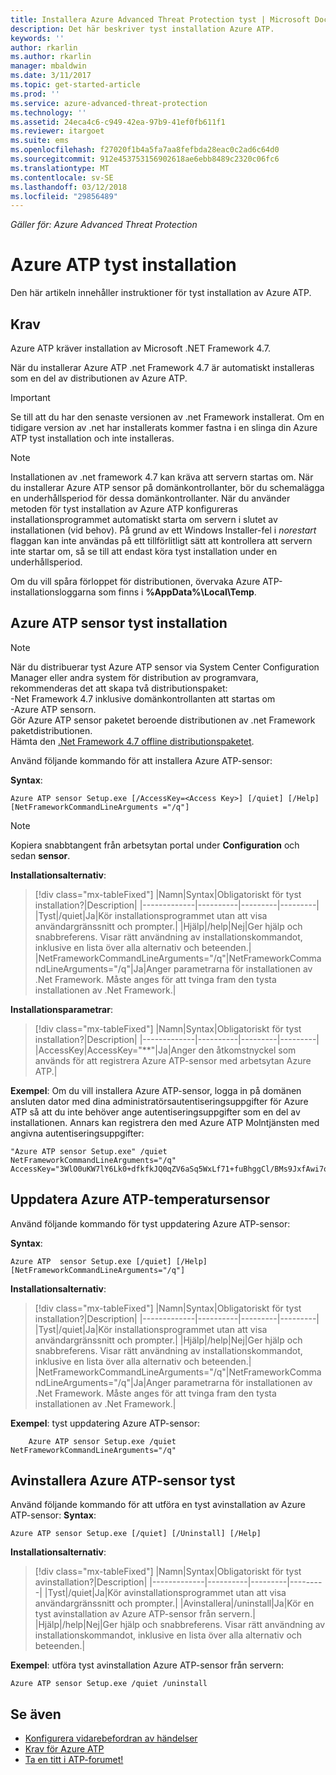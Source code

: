 ```yaml
---
title: Installera Azure Advanced Threat Protection tyst | Microsoft Docs
description: Det här beskriver tyst installation Azure ATP.
keywords: ''
author: rkarlin
ms.author: rkarlin
manager: mbaldwin
ms.date: 3/11/2017
ms.topic: get-started-article
ms.prod: ''
ms.service: azure-advanced-threat-protection
ms.technology: ''
ms.assetid: 24eca4c6-c949-42ea-97b9-41ef0fb611f1
ms.reviewer: itargoet
ms.suite: ems
ms.openlocfilehash: f27020f1b4a5fa7aa8fefbda28eac0c2ad6c64d0
ms.sourcegitcommit: 912e453753156902618ae6ebb8489c2320c06fc6
ms.translationtype: MT
ms.contentlocale: sv-SE
ms.lasthandoff: 03/12/2018
ms.locfileid: "29856489"
---
```

*Gäller för: Azure Advanced Threat Protection*


# <a name="azure-atp-silent-installation"></a>Azure ATP tyst installation
Den här artikeln innehåller instruktioner för tyst installation av Azure ATP.

## <a name="prerequisites"></a>Krav

Azure ATP kräver installation av Microsoft .NET Framework 4.7. 

När du installerar Azure ATP .net Framework 4.7 är automatiskt installeras som en del av distributionen av Azure ATP.

> [!IMPORTANT] 
> Se till att du har den senaste versionen av .net Framework installerat. Om en tidigare version av .net har installerats kommer fastna i en slinga din Azure ATP tyst installation och inte installeras. 

> [!NOTE] 
> Installationen av .net framework 4.7 kan kräva att servern startas om. När du installerar Azure ATP sensor på domänkontrollanter, bör du schemalägga en underhållsperiod för dessa domänkontrollanter.
När du använder metoden för tyst installation av Azure ATP konfigureras installationsprogrammet automatiskt starta om servern i slutet av installationen (vid behov). På grund av ett Windows Installer-fel i *norestart* flaggan kan inte användas på ett tillförlitligt sätt att kontrollera att servern inte startar om, så se till att endast köra tyst installation under en underhållsperiod.

Om du vill spåra förloppet för distributionen, övervaka Azure ATP-installationsloggarna som finns i **%AppData%\Local\Temp**.



## <a name="azure-atp-sensor-silent-installation"></a>Azure ATP sensor tyst installation

> [!NOTE]
> När du distribuerar tyst Azure ATP sensor via System Center Configuration Manager eller andra system för distribution av programvara, rekommenderas det att skapa två distributionspaket:</br>-Net Framework 4.7 inklusive domänkontrollanten att startas om</br>-Azure ATP sensorn. </br>Gör Azure ATP sensor paketet beroende distributionen av .net Framework paketdistributionen. </br>Hämta den [.Net Framework 4.7 offline distributionspaketet](https://www.microsoft.com/download/details.aspx?id=49982). 


Använd följande kommando för att installera Azure ATP-sensor:

**Syntax**:

    Azure ATP sensor Setup.exe [/AccessKey=<Access Key>] [/quiet] [/Help] [NetFrameworkCommandLineArguments ="/q"] 
   

> [!NOTE]
> Kopiera snabbtangent från arbetsytan portal under **Configuration** och sedan **sensor**.


**Installationsalternativ**:

> [!div class="mx-tableFixed"]
|Namn|Syntax|Obligatoriskt för tyst installation?|Description|
|-------------|----------|---------|---------|
|Tyst|/quiet|Ja|Kör installationsprogrammet utan att visa användargränssnitt och prompter.|
|Hjälp|/help|Nej|Ger hjälp och snabbreferens. Visar rätt användning av installationskommandot, inklusive en lista över alla alternativ och beteenden.|
|NetFrameworkCommandLineArguments="/q"|NetFrameworkCommandLineArguments="/q"|Ja|Anger parametrarna för installationen av .Net Framework. Måste anges för att tvinga fram den tysta installationen av .Net Framework.|

**Installationsparametrar**:

> [!div class="mx-tableFixed"]
|Namn|Syntax|Obligatoriskt för tyst installation?|Description|
|-------------|----------|---------|---------|
|AccessKey|AccessKey="**"|Ja|Anger den åtkomstnyckel som används för att registrera Azure ATP-sensor med arbetsytan Azure ATP.|

**Exempel**: Om du vill installera Azure ATP-sensor, logga in på domänen ansluten dator med dina administratörsautentiseringsuppgifter för Azure ATP så att du inte behöver ange autentiseringsuppgifter som en del av installationen. Annars kan registrera den med Azure ATP Molntjänsten med angivna autentiseringsuppgifter:

    "Azure ATP sensor Setup.exe" /quiet NetFrameworkCommandLineArguments="/q" 
    AccessKey="3WlO0uKW7lY6Lk0+dfkfkJQ0qZV6aSq5WxLf71+fuBhggCl/BMs9JxfAwi7oy9vYGviazUS1EPpzte7z8s4grw==" 
    

## <a name="update-the-azure-atp-sensor"></a>Uppdatera Azure ATP-temperatursensor

Använd följande kommando för tyst uppdatering Azure ATP-sensor:

**Syntax**:

    Azure ATP  sensor Setup.exe [/quiet] [/Help] [NetFrameworkCommandLineArguments="/q"]


**Installationsalternativ**:

> [!div class="mx-tableFixed"]
|Namn|Syntax|Obligatoriskt för tyst installation?|Description|
|-------------|----------|---------|---------|
|Tyst|/quiet|Ja|Kör installationsprogrammet utan att visa användargränssnitt och prompter.|
|Hjälp|/help|Nej|Ger hjälp och snabbreferens. Visar rätt användning av installationskommandot, inklusive en lista över alla alternativ och beteenden.|
|NetFrameworkCommandLineArguments="/q"|NetFrameworkCommandLineArguments="/q"|Ja|Anger parametrarna för installationen av .Net Framework. Måste anges för att tvinga fram den tysta installationen av .Net Framework.|


**Exempel**: tyst uppdatering Azure ATP-sensor:

        Azure ATP sensor Setup.exe /quiet NetFrameworkCommandLineArguments="/q"

## <a name="uninstall-the-azure-atp-sensor-silently"></a>Avinstallera Azure ATP-sensor tyst

Använd följande kommando för att utföra en tyst avinstallation av Azure ATP-sensor: **Syntax**:

    Azure ATP sensor Setup.exe [/quiet] [/Uninstall] [/Help]
    
**Installationsalternativ**:

> [!div class="mx-tableFixed"]
|Namn|Syntax|Obligatoriskt för tyst avinstallation?|Description|
|-------------|----------|---------|---------|
|Tyst|/quiet|Ja|Kör avinstallationsprogrammet utan att visa användargränssnitt och prompter.|
|Avinstallera|/uninstall|Ja|Kör en tyst avinstallation av Azure ATP-sensor från servern.|
|Hjälp|/help|Nej|Ger hjälp och snabbreferens. Visar rätt användning av installationskommandot, inklusive en lista över alla alternativ och beteenden.|

**Exempel**: utföra tyst avinstallation Azure ATP-sensor från servern:


    Azure ATP sensor Setup.exe /quiet /uninstall
    



## <a name="see-also"></a>Se även

- [Konfigurera vidarebefordran av händelser](configure-event-forwarding.md)
- [Krav för Azure ATP](atp-prerequisites.md)
- [Ta en titt i ATP-forumet!](https://aka.ms/azureatpcommunity)
